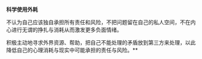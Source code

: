 **科学使用外耗**

​	不认为自己应该独自承担所有责任和风险，不把问题留在自己的私人空间，不在内心进行无谓的挣扎与消耗从而激发更多负面情绪。

​	积极主动地寻求外界资源、帮助，把自己不能处理的矛盾放到第三方来处理，以此降低自己的心理消耗与现实中可能承担的责任与风险。**